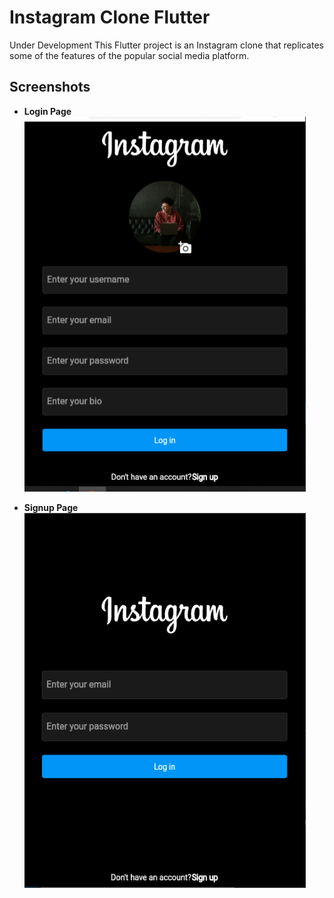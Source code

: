# Instagram Clone Flutter
Under Development
This Flutter project is an Instagram clone that replicates some of the features of the popular social media platform.

## Screenshots

- **Login Page**  
  <img src="screenshots/S1.png" alt="Login Page" width="450" height="600">

- **Signup Page**  
  <img src="screenshots/S2.png" alt="Signup Page" width="450" height="600">
